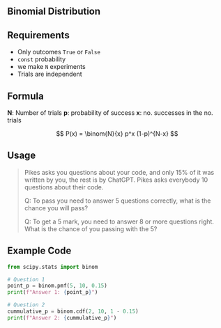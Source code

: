 ## Binomial Distribution

## Requirements

- Only outcomes `True` or `False`
- `const` probability
- we make `N` experiments
- Trials are independent

## Formula

**N**: Number of trials
**p**: probability of success
**x**: no. successes in the no. trials

$$
P(x) = \binom{N}{x} p^x (1-p)^{N-x}
$$

## Usage

> Pikes asks you questions about your code, and only 15% of it was written by you, the rest is by ChatGPT. Pikes asks
> everybody 10 questions about their code.
>
> Q: To pass you need to answer 5 questions correctly, what is the chance you will pass?
>
> Q: To get a 5 mark, you need to answer 8 or more questions right. What is the chance of you passing with the 5?

## Example Code

```python
from scipy.stats import binom

# Question 1
point_p = binom.pmf(5, 10, 0.15)
print(f"Answer 1: {point_p}")

# Question 2
cummulative_p = binom.cdf(2, 10, 1 - 0.15)
print(f"Answer 2: {cummulative_p}")
```